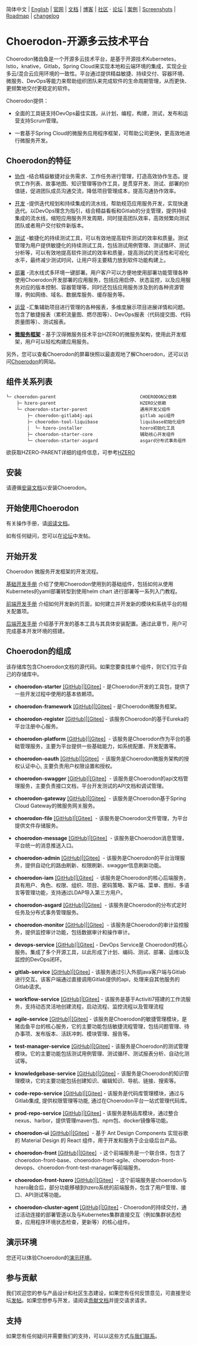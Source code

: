 简体中文 | [English](./README.md) | [官网](http://choerodon.io) | [文档](http://choerodon.io/zh/docs/) | [博客](http://choerodon.io/zh/blog/) | [社区](http://choerodon.io/zh/community/) · [论坛](http://forum.choerodon.io) | [案例](http://choerodon.io/zh/case-studies/) | [Screenshots](./SCREENSHOT.md) | [Roadmap](./ROADMAP.md) | [changelog](./changelogs/)

# Choerodon-开源多云技术平台

Choerodon猪齿鱼是一个开源多云技术平台，是基于开源技术Kubernetes，Istio，knative，Gitlab，Spring Cloud来实现本地和云端环境的集成，实现企业多云/混合云应用环境的一致性。平台通过提供精益敏捷、持续交付、容器环境、微服务、DevOps等能力来帮助组织团队来完成软件的生命周期管理，从而更快、更频繁地交付更稳定的软件。

Choerodon提供：

- 全面的工具链支持DevOps最佳实践，从计划，编程，构建，测试，发布和运营支持Scrum管理。

- 一套基于Spring Cloud的微服务应用程序框架，可帮助公司更快，更高效地进行微服务开发。

## Choerodon的特征

- [协作](http://choerodon.io/zh/docs/user-guide/cooperation/) -结合精益敏捷对业务需求、工作任务进行管理，打造高效协作生态。提供工作列表、故事地图、知识管理等协作工具，是贯穿开发、测试、部署的价值链，促进团队成员沟通交流，降低项目管理成本，提高沟通协作效率。

- [开发](http://choerodon.io/zh/docs/user-guide/development/) -提供迭代规划和持续集成的流水线，帮助规范应用服务开发，实现快速迭代。以DevOps理念为指引，结合精益看板和Gitlab的分支管理，提供持续集成的流水线，缩短应用服务开发周期，同时提高团队效率，高效频繁向测试团队或者用户交付软件新版本。

- [测试](http://choerodon.io/zh/docs/user-guide/test/) -敏捷化的持续测试工具，可以有效地提高软件测试的效率和质量。测试管理为用户提供敏捷化的持续测试工具，包括测试用例管理、测试循环、测试分析等，可以有效地提高软件测试的效率和质量，提高测试的灵活性和可视化水平，最终减少测试时间，让用户将主要精力放到软件功能构建上。

- [部署](http://choerodon.io/zh/docs/user-guide/deploy/) -流水线式多环境一键部署。用户客户可以方便地使用部署功能管理各种使用Choerodon开发部署的应用服务，包括应用启停、状态监控，以及应用服务对应的版本控制、容器管理等，同时还包括应用服务涉及到的各种资源管理，例如网络、域名、数据库服务、缓存服务等。

- [运营](http://choerodon.io/zh/docs/user-guide/report/) -汇集辅助项目进行管理的各种报表，多维度展示项目进展详情和问题。包含了敏捷报表（累积流量图、燃尽图等）、DevOps报表（代码提交图、代码质量图等）、测试报表。

- [**微服务框架**](http://choerodon.io/zh/docs/development-guide/) - 基于汉得微服务技术平台HZERO的微服务架构，使用此开发框架，用户可以轻松构建应用服务。

另外，您可以查看Choerodon的屏幕快照以最直观地了解Choerodon，还可以访问[Choerodon](https://choerodon.io)的网站。

## 组件关系列表
```
└─ choerodon-parent                                CHOERODON父依赖
    ├─ hzero-parent                                HZERO父依赖
    └─ choerodon-starter-parent                    通用开发父组件
        ├─ choerodon-gitlab4j-api                  gitlab api组件
        ├─ choerodon-tool-liquibase                liquibase初始化组件 
        │  └─ hzero-installer                      hzero初始化工具 
        ├─ choerodon-starter-core                  辅助核心开发组件 
        └─ choerodon-starter-asgard                asgard分布式事务组件
```
欲获取HZERO-PARENT详细的组件信息，可参考[HZERO](https://github.com/open-hand/hzero.git)

## 安装

请遵循[安装文档](http://choerodon.io/zh/docs/installation-configuration/)以安装Choerodon。

## 开始使用Choerodon

有关操作手册，请[阅读文档](http://choerodon.io/zh/docs/user-guide/)。

如有任何疑问，您可以在[论坛](https://forum.choerodon.io/)中发帖。

## 开始开发

Choerodon 微服务开发框架的开发流程。

[基础开发手册](http://choerodon.io/zh/docs/development-guide/basic/) 介绍了使用Choerodon使用到的基础组件，包括如何从使用Kubernetes的yaml部署转型到使用helm chart 进行部署等一系列入门教程。

[前端开发手册](http://choerodon.io/zh/docs/development-guide/front/) 介绍如何开发新的页面，如何建立并开发新的模块和系统平台的相关配置项。

[后端开发手册](http://choerodon.io/zh/docs/development-guide/backend/) 介绍基于开发的基本工具与其具体安装配置。通过此章节，用户可完成基本开发环境的搭建。

## Choerodon的组成

该存储库包含Choerodon文档的源代码。如果您要查找单个组件，则它们位于自己的存储库中。

- **choerodon-starter** [[GitHub]](https://github.com/open-hand/choerodon-starters)|[[Gitee]](https://gitee.com/open-hand/choerodon-starters) - 是Choerodon开发的工具包，提供了一些开发过程中使用的基本依赖项。
- **choerodon-framework** [[GitHub]](https://github.com/open-hand/choerodon-framework)|[[Gitee]](https://gitee.com/open-hand/choerodon-framework) - 是Choerodon微服务框架。
- **choerodon-register** [[GitHub]](https://github.com/open-hand/choerodon-register)|[[Gitee]](https://gitee.com/open-hand/choerodon-register) - 该服务Choerodon的基于Eureka的平台注册中心服务。
- **choerodon-platform** [[GitHub]](https://github.com/open-hand/choerodon-platform)|[[Gitee]](https://gitee.com/open-hand/choerodon-platform)  - 该服务是Choerodon作为平台的基础管理服务，主要为平台提供一些基础能力，如系统配置、开发配置等。
- **choerodon-oauth** [[GitHub]](https://github.com/open-hand/choerodon-oauth)|[[Gitee]](https://gitee.com/open-hand/choerodon-oauth)  - 该服务是Choerodon微服务架构的授权认证中心, 主要负责用户权限设置和授权。
- **choerodon-swagger** [[GitHub]](https://github.com/open-hand/go-choerodon-swagger)|[[Gitee]](https://gitee.com/open-hand/go-choerodon-swagger)  - 该服务是Choerodon的api文档管理服务，主要负责接口文档，平台开发测试的API文档和调试管理。
- **choerodon-gateway** [[GitHub]](https://github.com/open-hand/choerodon-gateway)|[[Gitee]](https://gitee.com/open-hand/choerodon-gateway)  - 该服务是Choerodon基于Spring Cloud Gateway的微服务网关服务。
- **choerodon-file** [[GitHub]](https://github.com/open-hand/choerodon-file)|[[Gitee]](https://gitee.com/open-hand/choerodon-file)  - 该服务是Choerodon文件管理，为平台提供文件存储服务。
- **choerodon-message** [[GitHub]](https://github.com/open-hand/choerodon-message)|[[Gitee]](https://gitee.com/open-hand/choerodon-message)  - 该服务是Choerodon消息管理，平台统一的消息推送入口。
- **choerodon-admin** [[GitHub]](https://github.com/open-hand/choerodon-admin)|[[Gitee]](https://gitee.com/open-hand/choerodon-admin)  - 该服务是Choerodon的平台治理服务，提供自动化的路由刷新、权限刷新、swagger信息刷新功能。
- **choerodon-iam** [[GitHub]](https://github.com/open-hand/choerodon-iam)|[[Gitee]](https://gitee.com/open-hand/choerodon-iam)  - 该服务是Choerodon的核心后端服务，具有用户、角色、权限、组织、项目、密码策略、客户端、菜单、图标、多语言等管理功能，支持通过LDAP导入第三方用户。
- **choerodon-asgard** [[GitHub]](https://github.com/open-hand/choerodon-asgard)|[[Gitee]](https://gitee.com/open-hand/choerodon-asgard)  - 该服务是Choerodon的分布式定时任务及分布式事务管理服务。
- **choerodon-monitor** [[GitHub]](https://github.com/open-hand/choerodon-monitor)|[[Gitee]](https://gitee.com/open-hand/choerodon-monitor)  - 该服务是Choerodon的审计监控服务，提供监控审计功能，包括数据审计和操作审计。
- **devops-service** [[GitHub]](https://github.com/open-hand/devops-service)|[[Gitee]](https://gitee.com/open-hand/devops-service) - DevOps Service是 Choerodon的核心服务。集成了多个开源工具，以此形成了计划、编码、测试、部署、运维以及监控的DevOps闭环。
- **gitlab-service** [[GitHub]](https://github.com/open-hand/gitlab-service)|[[Gitee]](https://gitee.com/open-hand/gitlab-service) - 该服务通过引入外部java客户端与Gitlab进行交互。该客户端通过直接调用Gitlab提供的api，处理来自其他服务的Gitlab请求。
- **workflow-service** [[GitHub]](https://github.com/open-hand/workflow-service)|[[Gitee]](https://gitee.com/open-hand/workflow-service) - 该服务是基于Activiti7搭建的工作流服务，支持动态灵活地创建流程，启动流程、监控流程以及管理流程

- **agile-service** [[GitHub]](https://github.com/open-hand/agile-service)|[[Gitee]](https://gitee.com/open-hand/agile-service) - 该服务是Choerodon的敏捷管理模块，是猪齿鱼平台的核心服务，它的主要功能包括敏捷流程管理，包括问题管理、待办事项、发布版本、活跃冲刺、模块管理、报告等。
- **test-manager-service** [[GitHub]](https://github.com/open-hand/test-manager-service)|[[Gitee]](https://gitee.com/open-hand/test-manager-service)  - 该服务是Choerodon的测试管理模块。它的主要功能包括测试用例管理、测试循环、测试报表分析、自动化测试等。
- **knowledgebase-service** [[GitHub]](https://github.com/open-hand/knowledgebase-service)|[[Gitee]](https://gitee.com/open-hand/knowledgebase-service) - 该服务是Choerodon的知识管理模块，它的主要功能包括创建知识、编辑知识、导航、链接、搜索等。

- **code-repo-service** [[GitHub]](https://github.com/open-hand/code-repo-service)|[[Gitee]](https://gitee.com/open-hand/code-repo-service) - 该服务是代码库管理模块，通过与Gitlab集成, 提供权限管理等功能, 通过在Choerodon平台一站式管理代码库。
- **prod-repo-service** [[GitHub]](https://github.com/open-hand/prod-repo-service)|[[Gitee]](https://gitee.com/open-hand/prod-repo-service) - 该服务是制品库模块，通过整合nexus、harbor，提供管理maven包、npm包、docker镜像等功能。

- **choerodon-ui** [[GitHub]](https://github.com/open-hand/choerodon-ui)|[[Gitee]](https://gitee.com/open-hand/choerodon-ui)  - 基于 Ant Design Components 实现谷歌的 Material Design 的 React 组件，用于开发和服务于企业级后台产品。
- **choerodon-front** [[GitHub]](https://github.com/open-hand/choerodon-front)|[[Gitee]](https://gitee.com/open-hand/choerodon-front)  - 这个前端服务是一个联合体，包含了choerodon-front-base、choerodon-front-agile、choerodon-front-devops、choerodon-front-test-manager等前端服务。
- **choerodon-front-hzero** [[GitHub]](https://github.com/open-hand/choerodon-front)|[[Gitee]](https://gitee.com/open-hand/choerodon-front)  - 这个前端服务是choerodon与hzero融合后，部分功能移植到hzero系统的前端服务，包含了用户管理、接口、API测试等功能。
- **choerodon-cluster-agent** [[GitHub]](https://github.com/open-hand/choerodon-cluster-agent)|[[Gitee]](https://gitee.com/open-hand/choerodon-cluster-agent) - Choerodon的持续交付，通过活动连接的部署管道以及与Kubernetes集群直接交互（例如集群状态检查，应用程序环境状态检查，更新等）的核心组件。


## 演示环境

您还可以体验Choerodon的[演示环境](https://choerodon.com.cn/#/iam/register-organization)。

## 参与贡献

我们欢迎您的参与产品设计和社区生态建设，如果您有任何反馈意见，可直接至论坛[发帖](https://forum.choerodon.io/)。如果您想参与开发，请阅读[贡献文档](https://github.com/open-hand/choerodon/blob/master/CONTRIBUTING.md)并提交请求请求。

## 支持

如果您有任何疑问并需要我们的支持，可以以这些方式[与我们联系](http://choerodon.io/zh/community/)。
